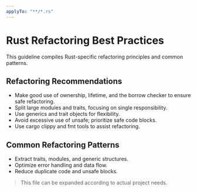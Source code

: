 ```yaml
---
applyTo: "**/*.rs"
---
```


# Rust Refactoring Best Practices

This guideline compiles Rust-specific refactoring principles and common patterns.

## Refactoring Recommendations
- Make good use of ownership, lifetime, and the borrow checker to ensure safe refactoring.
- Split large modules and traits, focusing on single responsibility.
- Use generics and trait objects for flexibility.
- Avoid excessive use of unsafe; prioritize safe code blocks.
- Use cargo clippy and fmt tools to assist refactoring.

## Common Refactoring Patterns
- Extract traits, modules, and generic structures.
- Optimize error handling and data flow.
- Reduce duplicate code and unsafe blocks.

> This file can be expanded according to actual project needs.